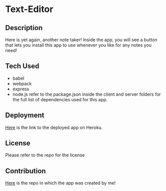 # Text-Editor

## Description
Here is yet again, another note taker! Inside the app, you will see a button that lets you install this app to use whenever you like for any notes you need!

## Tech Used
 - babel
 - webpack
 - express
 - node.js
refer to the package.json inside the client and server folders for the full list of dependencies used for this app.

## Deployment 

[Here]() is the link to the deployed app on Heroku.

## License
Please refer to the repo for the license

## Contribution

[Here]() is the repo in which the app was created by me!